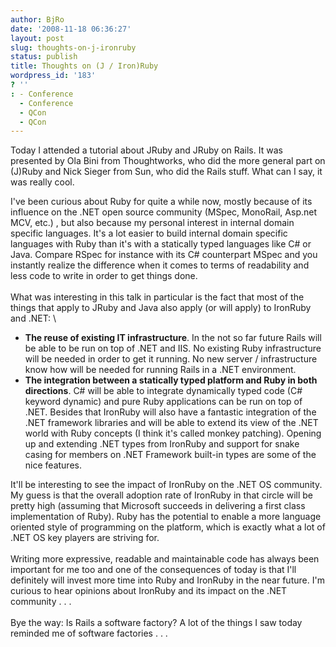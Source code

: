 ```yaml
---
author: BjRo
date: '2008-11-18 06:36:27'
layout: post
slug: thoughts-on-j-ironruby
status: publish
title: Thoughts on (J / Iron)Ruby
wordpress_id: '183'
? ''
: - Conference
  - Conference
  - QCon
  - QCon
---
```


Today I attended a tutorial about JRuby and JRuby on Rails. It was
presented by Ola Bini from Thoughtworks, who did the more general part
on (J)Ruby and Nick Sieger from Sun, who did the Rails stuff. What can I
say, it was really cool.

I've been curious about Ruby for quite a while now, mostly because of
its influence on the .NET open source community (MSpec, MonoRail,
Asp.net MCV, etc.) , but also because my personal interest in internal
domain specific languages. It's a lot easier to build internal domain
specific languages with Ruby than it's with a statically typed languages
like C\# or Java. Compare RSpec for instance with its C\# counterpart
MSpec and you instantly realize the difference when it comes to terms of
readability and less code to write in order to get things done. \
 \
What was interesting in this talk in particular is the fact that most of
the things that apply to JRuby and Java also apply (or will apply) to
IronRuby and .NET: \

-   **The reuse of existing IT infrastructure**. In the not so far
    future Rails will be able to be run on top of .NET and IIS. No
    existing Ruby infrastructure will be needed in order to get it
    running. No new server / infrastructure know how will be needed for
    running Rails in a .NET environment.
-   **The integration between a statically typed platform and Ruby in
    both directions**. C\# will be able to integrate dynamically typed
    code (C\# keyword dynamic) and pure Ruby applications can be run on
    top of .NET. Besides that IronRuby will also have a fantastic
    integration of the .NET framework libraries and will be able to
    extend its view of the .NET world with Ruby concepts (I think it's
    called monkey patching). Opening up and extending .NET types from
    IronRuby and support for snake casing for members on .NET Framework
    built-in types are some of the nice features.

It'll be interesting to see the impact of IronRuby on the .NET OS
community. My guess is that the overall adoption rate of IronRuby in
that circle will be pretty high (assuming that Microsoft succeeds in
delivering a first class implementation of Ruby). Ruby has the potential
to enable a more language oriented style of programming on the platform,
which is exactly what a lot of .NET OS key players are striving for. \
 \
Writing more expressive, readable and maintainable code has always been
important for me too and one of the consequences of today is that I'll
definitely will invest more time into Ruby and IronRuby in the near
future. I'm curious to hear opinions about IronRuby and its impact on
the .NET community . . . \
 \
Bye the way: Is Rails a software factory? A lot of the things I saw
today reminded me of software factories . . .
